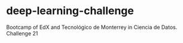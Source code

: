 # deep-learning-challenge
Bootcamp of EdX and Tecnológico de Monterrey in Ciencia de Datos. Challenge 21
